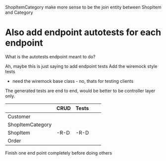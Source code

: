 ShopItemCategory make more sense to be the join entity between ShopItem and Category

# Also add endpoint autotests for each endpoint

What is the autotests endpoint meant to do?

Ah, maybe this is just saying to add endpoint tests
Add the wiremock style tests

- need the wiremock base class - no, thats for testing clients

The generated tests are end to end, would be better to be controller layer only.

|                  | CRUD | Tests |   |   |
|------------------|------|-------|---|---|
| Customer         |      |       |   |   |
| ShopItemCategory |      |       |   |   |
| ShopItem         | -R-D | -R-D  |   |   |
| Order            |      |       |   |   |

Finish one end point completely before doing others




